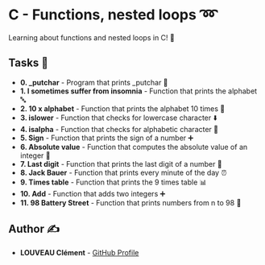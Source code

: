 # C - Functions, nested loops ➿

Learning about functions and nested loops in C! 🔄

## Tasks 📝

* **0. _putchar** - Program that prints _putchar 📢
* **1. I sometimes suffer from insomnia** - Function that prints the alphabet 🔤
* **2. 10 x alphabet** - Function that prints the alphabet 10 times 🔁
* **3. islower** - Function that checks for lowercase character ⬇️
* **4. isalpha** - Function that checks for alphabetic character 📝
* **5. Sign** - Function that prints the sign of a number ➕
* **6. Absolute value** - Function that computes the absolute value of an integer 💯
* **7. Last digit** - Function that prints the last digit of a number 🔢
* **8. Jack Bauer** - Function that prints every minute of the day ⏰
* **9. Times table** - Function that prints the 9 times table 📊
* **10. Add** - Function that adds two integers ➕
* **11. 98 Battery Street** - Function that prints numbers from n to 98 🔢

## Author ✍️

* **LOUVEAU Clément** - [GitHub Profile](https://github.com/valak7200)

